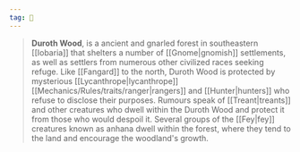 ```yaml
---
tag: 🌲
---
```

> **Duroth Wood**, is a ancient and gnarled forest in southeastern [[Iobaria]] that shelters a number of [[Gnome|gnomish]] settlements, as well as settlers from numerous other civilized races seeking refuge. Like [[Fangard]] to the north, Duroth Wood is protected by mysterious [[Lycanthrope|lycanthrope]] [[Mechanics/Rules/traits/ranger|rangers]] and [[Hunter|hunters]] who refuse to disclose their purposes. Rumours speak of [[Treant|treants]] and other creatures who dwell within the Duroth Wood and protect it from those who would despoil it.
> Several groups of the [[Fey|fey]] creatures known as anhana dwell within the forest, where they tend to the land and encourage the woodland's growth.








